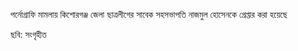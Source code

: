 পর্নোগ্রাফি মামলায় কিশোরগঞ্জ জেলা ছাত্রলীগের সাবেক সহসভাপতি নাজমুল হোসেনকে গ্রেপ্তার করা হয়েছে

ছবি: সংগৃহীত
